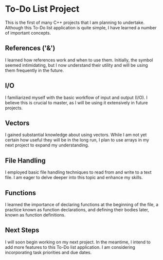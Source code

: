 
# To-Do List Project
This is the first of many C++ projects that I am planning to undertake. Although this To-Do list application is quite simple, I have learned a number of important concepts.

## References ('&')
I learned how references work and when to use them. Initially, the symbol seemed intimidating, but I now understand their utility and will be using them frequently in the future.

## I/O
I familiarized myself with the basic workflow of input and output (I/O). I believe this is crucial to master, as I will be using it extensively in future projects.

## Vectors
I gained substantial knowledge about using vectors. While I am not yet certain how useful they will be in the long run, I plan to use arrays in my next project to expand my understanding.

## File Handling
I employed basic file handling techniques to read from and write to a text file. I am eager to delve deeper into this topic and enhance my skills.

## Functions
I learned the importance of declaring functions at the beginning of the file, a practice known as function declarations, and defining their bodies later, known as function definitions.

## Next Steps
I will soon begin working on my next project. In the meantime, I intend to add more features to this To-Do list application. I am considering incorporating task priorities and due dates.
